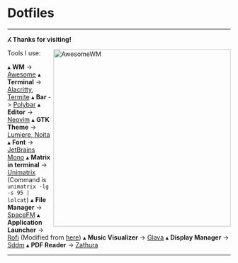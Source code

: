 # Dotfiles

---

**ⵃ Thanks for visiting!**

<img src='' alt='AwesomeWM' align='right' width='400px'/>

Tools I use:

   ▴ **WM** -> [Awesome](https://awesomewm.org/)
   ▴ **Terminal** -> [Alacritty](https://github.com/alacritty/alacritty), [Termite](https://github.com/thestinger/termite)
   ▴ **Bar** -> [Polybar](https://polybar.github.io/)
   ▴ **Editor** -> [Neovim](https://neovim.io/)
   ▴ **GTK Theme** -> [Lumiere, Noita](https://github.com/addy-dclxvi/gtk-theme-collections)
   ▴ **Font** -> [JetBrains Mono](https://www.jetbrains.com/lp/mono/)
   ▴ **Matrix in terminal** -> [Unimatrix](https://github.com/will8211/unimatrix) (Command is `unimatrix -lg -s 95 | lolcat`)
   ▴ **File Manager** -> [SpaceFM](http://ignorantguru.github.io/spacefm/)
   ▴ **Application Launcher** -> [Rofi](https://github.com/davatorium/rofi) (Modified from [here](https://github.com/adi1090x/rofi))
   ▴ **Music Visualizer** -> [Glava](https://github.com/jarcode-foss/glava)
   ▴ **Display Manager** -> [Sddm](https://github.com/sddm/sddm/)
   ▴ **PDF Reader** -> [Zathura](https://pwmt.org/projects/zathura/)

---
